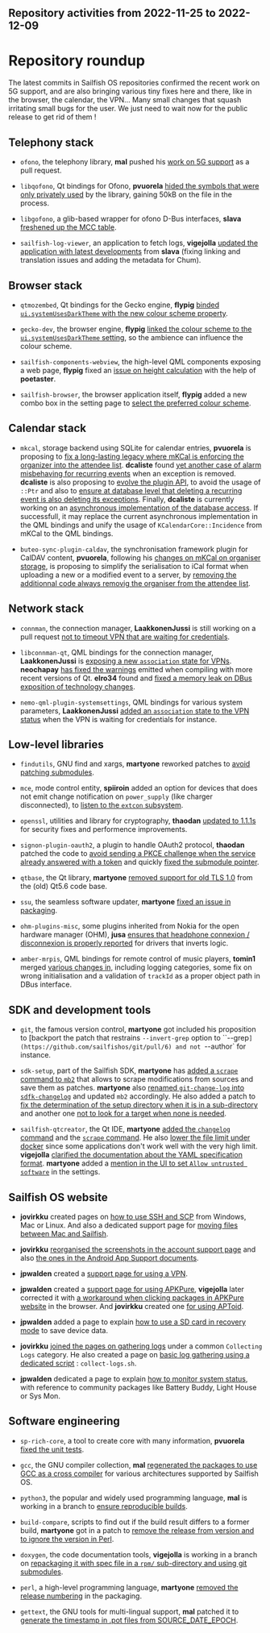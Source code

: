 Repository activities from 2022-11-25 to 2022-12-09
---------------------------------------------------

# Repository roundup

The latest commits in Sailfish OS repositories confirmed the recent work on 5G support, and are also bringing various tiny fixes here and there, like in the browser, the calendar, the VPN… Many small changes that squash irritating small bugs for the user. We just need to wait now for the public release to get rid of them !

## Telephony stack

* `ofono`, the telephony library, **mal** pushed his [work on 5G support](https://github.com/sailfishos/ofono/pull/40) as a pull request.

* `libqofono`, Qt bindings for Ofono, **pvuorela** [hided the symbols that were only privately used](https://github.com/sailfishos/libqofono/pull/13) by the library, gaining 50kB on the file in the process.

* `libgofono`, a glib-based wrapper for ofono D-Bus interfaces, **slava** [freshened up the MCC table](https://github.com/sailfishos/libgofono/commit/f0ea43cbf5513456ee8953fd0070c6d1e30abda5).

* `sailfish-log-viewer`, an application to fetch logs, **vigejolla** [updated the application with latest developments](https://github.com/sailfishos/sailfish-log-viewer/pull/2) from **slava** (fixing linking and translation issues and adding the metadata for Chum).

## Browser stack

* `qtmozembed`, Qt bindings for the Gecko engine, **flypig** [binded `ui.systemUsesDarkTheme` with the new colour scheme property](https://github.com/sailfishos/qtmozembed/pull/47).

* `gecko-dev`, the browser engine, **flypig** [linked the colour scheme to the `ui.systemUsesDarkTheme` setting](https://github.com/sailfishos/gecko-dev/pull/149), so the ambience can influence the colour scheme.

* `sailfish-components-webview`, the high-level QML components exposing a web page, **flypig** fixed an [issue on height calculation](https://github.com/sailfishos/sailfish-components-webview/pull/162) with the help of **poetaster**.

* `sailfish-browser`, the browser application itself, **flypig** added a new combo box in the setting page to [select the preferred colour scheme](https://github.com/sailfishos/sailfish-browser/pull/1007).

## Calendar stack

* `mkcal`, storage backend using SQLite for calendar entries, **pvuorela** is proposing to [fix a long-lasting legacy where mKCal is enforcing the organizer into the attendee list](https://github.com/sailfishos/mkcal/pull/36). **dcaliste** found [yet another case of alarm misbehaving for recurring events](https://github.com/sailfishos/mkcal/pull/38) when an exception is removed. **dcaliste** is also proposing to [evolve the plugin API](https://github.com/sailfishos/mkcal/pull/39), to avoid the usage of `::Ptr` and also to [ensure at database level that deleting a recurring event is also deleting its exceptions](https://github.com/sailfishos/mkcal/pull/40). Finally, **dcaliste** is currently working on an [asynchronous implementation of the database access](https://github.com/sailfishos/mkcal/pull/37). If successfull, it may replace the current asynchronous implementation in the QML bindings and unify the usage of `KCalendarCore::Incidence` from mKCal to the QML bindings.

* `buteo-sync-plugin-caldav`, the synchronisation framework plugin for CalDAV content, **pvuorela**, following his [changes on mKCal on organiser storage](https://github.com/sailfishos/mkcal/pull/36), is proposing to simplify the serialisation to iCal format when uploading a new or a modified event to a server, by [removing the additionnal code always removig the organiser from the attendee list](https://github.com/sailfishos/buteo-sync-plugin-caldav/pull/12).

## Network stack

* `connman`, the connection manager, **LaakkonenJussi** is still working on a pull request [not to timeout VPN that are waiting for credentials](https://github.com/sailfishos/connman/pull/34).

* `libconnman-qt`, QML bindings for the connection manager, **LaakkonenJussi** is [exposing a new `association` state for VPNs](https://github.com/sailfishos/libconnman-qt/pull/12). **neochapay** [has fixed the warnings](https://github.com/sailfishos/libconnman-qt/pull/11) emitted when compiling with more recent versions of Qt. **elro34** found and [fixed a memory leak on DBus exposition of technology changes](https://github.com/sailfishos/libconnman-qt/pull/13).

* `nemo-qml-plugin-systemsettings`, QML bindings for various system parameters, **LaakkonenJussi** [added an `association` state to the VPN status](https://github.com/sailfishos/nemo-qml-plugin-systemsettings/pull/32) when the VPN is waiting for credentials for instance.

## Low-level libraries

* `findutils`, GNU find and xargs, **martyone** reworked patches to [avoid patching submodules](https://github.com/sailfishos/findutils/pull/2).

* `mce`, mode control entity, **spiiroin** added an option for devices that does not emit change notification on `power_supply` (like charger disconnected), to [listen to the `extcon` subsystem](https://github.com/sailfishos/mce/pull/18).

* `openssl`, utilities and library for cryptography, **thaodan** [updated to 1.1.1s](https://github.com/sailfishos/openssl/pull/4) for security fixes and performence improvements.

* `signon-plugin-oauth2`, a plugin to handle OAuth2 protocol, **thaodan** patched the code to [avoid sending a PKCE challenge when the service already answered with a token](https://github.com/sailfishos/signon-plugin-oauth2/pull/4) and quickly [fixed the submodule pointer](https://github.com/sailfishos/signon-plugin-oauth2/pull/5).

* `qtbase`, the Qt library, **martyone** [removed support for old TLS 1.0](https://github.com/sailfishos/qtbase/pull/14) from the (old) Qt5.6 code base.

* `ssu`, the seamless software updater, **martyone** [fixed an issue in packaging](https://github.com/sailfishos/ssu/pull/13).

* `ohm-plugins-misc`, some plugins inherited from Nokia for the open hardware manager (OHM), **jusa** [ensures that headphone connexion / disconnexion is properly reported](https://github.com/sailfishos/ohm-plugins-misc/pull/7) for drivers that inverts logic.

* `amber-mrpis`, QML bindings for remote control of music players, **tomin1** merged [various changes in](https://github.com/sailfishos/amber-mpris/pull/13/commits), including logging categories, some fix on wrong initialisation and a validation of `trackId` as a proper object path in DBus interface.

## SDK and development tools

* `git`, the famous version control, **martyone** got included his proposition to [backport the patch that restrains `--invert-grep` option to ``--grep`](https://github.com/sailfishos/git/pull/6) and not `--author` for instance.

* `sdk-setup`, part of the Sailfish SDK, **martyone** has [added a `scrape` command to `mb2`](https://github.com/sailfishos/sdk-setup/pull/340) that allows to scrape modifications from sources and save them as patches. **martyone** also [renamed `git-change-log` into `sdfk-changelog`](https://github.com/sailfishos/sdk-setup/pull/341) and updated `mb2` accordingly. He also added a patch to [fix the determination of the setup directory when it is in a sub-directory](https://github.com/sailfishos/sdk-setup/pull/342) and another one [not to look for a target when none is needed](https://github.com/sailfishos/sdk-setup/pull/343).

* `sailfish-qtcreator`, the Qt IDE, **martyone** [added the `changelog` command](https://github.com/sailfishos/sailfish-qtcreator/pull/545) and the [`scrape` command](https://github.com/sailfishos/sailfish-qtcreator/pull/544). He also [lower the file limit under docker](https://github.com/sailfishos/sailfish-qtcreator/pull/546) since some applications don't work well with the very high limit. **vigejolla** [clarified the documentation about the YAML specification format](https://github.com/sailfishos/sailfish-qtcreator/pull/542). **martyone** added a [mention in the UI to set `Allow untrusted software`](https://github.com/sailfishos/sailfish-qtcreator/pull/541) in the settings.

## Sailfish OS website

* **jovirkku** created pages on [how to use SSH and SCP](https://github.com/sailfishos/docs.sailfishos.org/pull/191) from Windows, Mac or Linux. And also a dedicated support page for [moving files between Mac and Sailfish](https://github.com/sailfishos/docs.sailfishos.org/pull/192).

* **jovirkku** [reorganised the screenshots in the account support page](https://github.com/sailfishos/docs.sailfishos.org/pull/193) and also [the ones in the Android App Support documents](https://github.com/sailfishos/docs.sailfishos.org/pull/197/files).

* **jpwalden** created a [support page for using a VPN](https://github.com/sailfishos/docs.sailfishos.org/pull/195/files).

* **jpwalden** created a [support page for using APKPure](https://github.com/sailfishos/docs.sailfishos.org/pull/199), **vigejolla** later corrected it with [a workaround when clicking packages in APKPure website](https://github.com/sailfishos/docs.sailfishos.org/pull/205) in the browser. And **jovirkku** created one [for using APToid](https://github.com/sailfishos/docs.sailfishos.org/pull/200).

* **jpwalden** added a page to explain [how to use a SD card in recovery mode](https://github.com/sailfishos/docs.sailfishos.org/pull/201) to save device data.

* **jovirkku** [joined the pages on gathering logs](https://github.com/sailfishos/docs.sailfishos.org/pull/202) under a common `Collecting Logs` category. He also created a page on [basic log gathering using a dedicated script](https://github.com/sailfishos/docs.sailfishos.org/pull/203) : `collect-logs.sh`.

* **jpwalden** dedicated a page to explain [how to monitor system status](https://github.com/sailfishos/docs.sailfishos.org/pull/204), with reference to community packages like Battery Buddy, Light House or Sys Mon.

## Software engineering

* `sp-rich-core`, a tool to create core with many information, **pvuorela** [fixed the unit tests](https://github.com/sailfishos/sp-rich-core/pull/95).

* `gcc`, the GNU compiler collection, **mal** [regenerated the packages to use GCC as a cross compiler](https://github.com/sailfishos/gcc/pull/3) for various architectures supported by Sailfish OS.

* `python3`, the popular and widely used programming language, **mal** is working in a branch to [ensure reproducible builds](https://github.com/sailfishos/python3/tree/build-fix).

* `build-compare`, scripts to find out if the build result differs to a former build, **martyone** got in a patch to [remove the release from version and to ignore the version in Perl](https://github.com/sailfishos/build-compare/pull/5).

* `doxygen`, the code documentation tools, **vigejolla** is working in a branch on [repackaging it with spec file in a `rpm/` sub-directory and using git submodules](https://github.com/sailfishos/doxygen/tree/jb59472).

* `perl`, a high-level programming language, **martyone** [removed the release numbering](https://github.com/sailfishos/perl/pull/7) in the packaging.

* `gettext`, the GNU tools for multi-lingual support, **mal** patched it to [generate the timestamp in .pot files from SOURCE_DATE_EPOCH](https://github.com/sailfishos/gettext/pull/3).